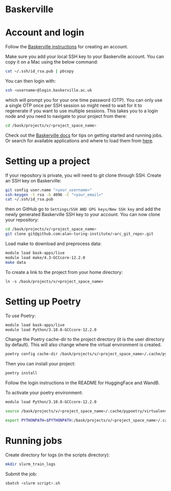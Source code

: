 # Baskerville

# Account and login

Follow the [Baskerville instructions](https://docs.baskerville.ac.uk/logging-on/#first-time-access) for creating an account.

Make sure you add your local SSH key to your Baskerville account. You can copy it on a Mac using the below command:

```bash
cat ~/.ssh/id_rsa.pub | pbcopy
```

You can then login with:

```bash
ssh <username>@login.baskerville.ac.uk
```

which will prompt you for your one time password (OTP). You can only use a single OTP once per SSH session so might need to wait for it to regenerate if you want to use multiple sessions. This takes you to a login node and you need to navigate to your project from there:

```bash
cd /bask/projects/v/<project_space_name>
```

Check out the [Baskerville docs](https://docs.baskerville.ac.uk) for tips on getting started and running jobs. Or search for available applications and where to load them from [here](https://apps.baskerville.ac.uk/search).

# Setting up a project

If your repository is private, you will need to git clone through SSH. Create an SSH key on Baskerville:

```bash
git config user.name "<your_username>"
ssh-keygen -t rsa -b 4096 -C "<your_email>"
cat ~/.ssh/id_rsa.pub
```

then on GitHub go to `Settings/SSH AND GPG keys/New SSH key` and add the newly generated Baskerville SSH key to your account. You can now clone your repository:

```bash
cd /bask/projects/v/<project_space_name>
git clone git@github.com:alan-turing-institute/<arc_git_repo>.git
```

Load make to download and preprocess data:

```bash
module load bask-apps/live
module load make/4.3-GCCcore-12.2.0
make data
```

To create a link to the project from your home directory:

```
ln -s /bask/projects/v/<project_space_name>
```

# Setting up Poetry

To use Poetry:

```bash
module load bask-apps/live
module load Python/3.10.8-GCCcore-12.2.0
```

Change the Poetry cache-dir to the project directory (it is the user directory by default). This will also change where the virtual environment is created.

```bash
poetry config cache-dir /bask/projects/v/<project_space_name>/.cache/pypoetry
```

Then you can install your project:

```bash
poetry install
```

Follow the login instructions in the README for HuggingFace and WandB.

To activate your poetry environment:

```bash
module load Python/3.10.8-GCCcore-12.2.0

source /bask/projects/v/<project_space_name>/.cache/pypoetry/virtualenvs/<env_name>/bin/activate

export PYTHONPATH=$PYTHONPATH:/bask/projects/v/<project_space_name>/.cache/pypoetry/virtualenvs/<env_name>/bin/python
```

# Running jobs

Create directory for logs (in the scripts directory):

```bash
mkdir slurm_train_logs
```

Submit the job:

```bash
sbatch <slurm script>.sh
```
